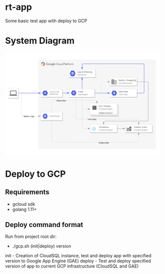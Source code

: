 # rt-app
Some basic test app with deploy to GCP

# System Diagram

![alt text](https://github.com/artemantipov/rt-app/blob/master/diagram.png)

# Deploy to GCP

## Requirements
* gcloud sdk
* golang 1.11+

## Deploy command format
Run from project root dir:
* ./gcp.sh (init|deploy) version

init - Creation of CloudSQL instance, test and deploy app with specified version to Google App Engine (GAE)
deploy - Test and deploy specified version of app to current GCP infrastructure (CloudSQL and GAE)

